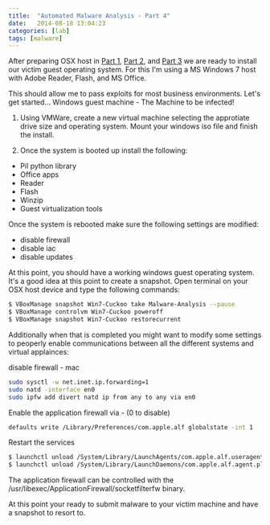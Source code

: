 ```yaml
---
title:  "Automated Malware Analysis - Part 4"
date:   2014-08-18 13:04:23
categories: [lab]
tags: [malware]
---
```

After preparing OSX host in [Part 1](https://ashbyca.github.io/2016/automated-malware-analysis-part1/), 
[Part 2](https://ashbyca.github.io/2016/automated-malware-analysis-part2/), and 
[Part 3](https://ashbyca.github.io/2016/automated-malware-analysis-part3/) we are ready to install our victim guest operating
system.  For this I'm using a MS Windows 7 host with Adobe Reader, Flash, and MS Office.

This should allow me to pass exploits for most business environments.  Let's get started... Windows guest machine - The Machine to be infected!

1. Using VMWare, create a new virtual machine selecting the approtiate drive size and operating system.  Mount your windows
iso file and finish the install.

2. Once the system is booted up install the following:

* Pil python library
* Office apps
* Reader
* Flash
* Winzip
* Guest virtualization tools

Once the system is rebooted make sure the following settings are modified:
* disable firewall
* disable iac
* disable updates

At this point, you should have a working windows guest operating system.  It's a good idea at this point to create a snapshot.
Open terminal on your OSX host device and type the following commands:

```Bash
$ VBoxManage snapshot Win7-Cuckoo take Malware-Analysis --pause
$ VBoxManage controlvm Win7-Cuckoo poweroff
$ VBoxManage snapshot Win7-Cuckoo restorecurrent
```

Additionally when that is completed you might want to modify some settings to peoperly enable communications between all the
different systems and virtual applainces:

disable firewall - mac

```Bash
sudo sysctl -w net.inet.ip.forwarding=1
sudo natd -interface en0
sudo ipfw add divert natd ip from any to any via en0
``` 

Enable the application firewall via - (0 to disable)
 
```Bash
defaults write /Library/Preferences/com.apple.alf globalstate -int 1
```

Restart the services

```Bash
$ launchctl unload /System/Library/LaunchAgents/com.apple.alf.useragent.plist
$ launchctl unload /System/Library/LaunchDaemons/com.apple.alf.agent.plist
```

The application firewall can be controlled with the /usr/libexec/ApplicationFirewall/socketfilterfw binary.

At this point your ready to submit malware to your victim machine and have a snapshot to resort to.
